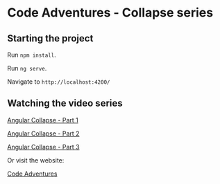# Code Adventures - Collapse series

## Starting the project

Run `npm install`.

Run `ng serve`.

Navigate to `http://localhost:4200/`

## Watching the video series

[Angular Collapse - Part 1](https://www.youtube.com/watch?v=QgmNmjw_6fE&t=1s)

[Angular Collapse - Part 2](https://youtu.be/JIcE3qP6uB8)

[Angular Collapse - Part 3](https://youtu.be/LeEagljcR94)

Or visit the website:

[Code Adventures](https://www.harrer.io/code-adventures)
